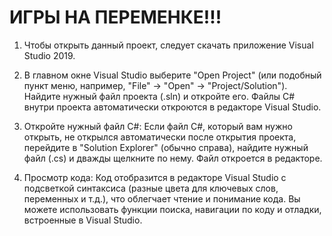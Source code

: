 # ИГРЫ НА ПЕРЕМЕНКЕ!!!
1. Чтобы открыть данный проект, следует скачать приложение Visual Studio 2019.

2. В главном окне Visual Studio выберите "Open Project" (или подобный пункт меню, например, "File" -> "Open" -> "Project/Solution"). Найдите нужный файл проекта (.sln) и откройте его. Файлы C# внутри проекта автоматически откроются в редакторе Visual Studio.

3. Откройте нужный файл C#: Если файл C#, который вам нужно открыть, не открылся автоматически после открытия проекта, перейдите в "Solution Explorer" (обычно справа), найдите нужный файл (.cs) и дважды щелкните по нему. Файл откроется в редакторе.

4. Просмотр кода: Код отобразится в редакторе Visual Studio с подсветкой синтаксиса (разные цвета для ключевых слов, переменных и т.д.), что облегчает чтение и понимание кода. Вы можете использовать функции поиска, навигации по коду и отладки, встроенные в Visual Studio.